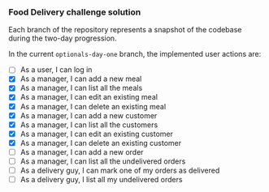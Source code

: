 ### Food Delivery challenge solution

Each branch of the repository represents a snapshot of the codebase during the two-day progression.

In the current `optionals-day-one` branch, the implemented user actions are:

- [ ] As a user, I can log in
- [X] As a manager, I can add a new meal
- [X] As a manager, I can list all the meals
- [X] As a manager, I can edit an existing meal
- [X] As a manager, I can delete an existing meal
- [X] As a manager, I can add a new customer
- [X] As a manager, I can list all the customers
- [X] As a manager, I can edit an existing customer
- [X] As a manager, I can delete an existing customer
- [ ] As a manager, I can add a new order
- [ ] As a manager, I can list all the undelivered orders
- [ ] As a delivery guy, I can mark one of my orders as delivered
- [ ] As a delivery guy, I list all my undelivered orders
